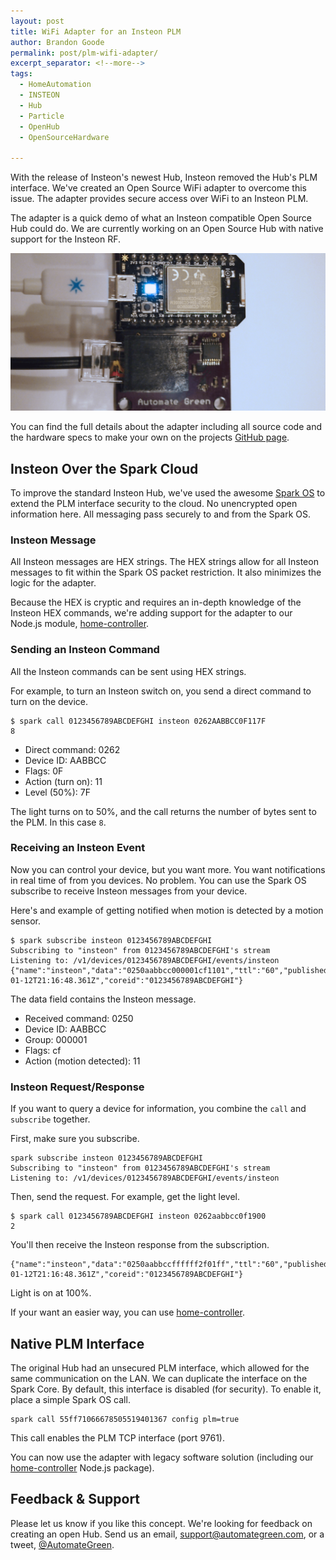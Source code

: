 ```yaml
---
layout: post
title: WiFi Adapter for an Insteon PLM
author: Brandon Goode
permalink: post/plm-wifi-adapter/
excerpt_separator: <!--more-->
tags:
  - HomeAutomation
  - INSTEON
  - Hub
  - Particle
  - OpenHub
  - OpenSourceHardware

---
```


With the release of Insteon's newest Hub, Insteon removed the Hub's PLM interface.  We've created an Open Source WiFi adapter to overcome this issue. The adapter provides secure access over WiFi to an Insteon PLM.

The adapter is a quick demo of what an Insteon compatible Open Source Hub could do.  We are currently working on an Open Source Hub with native support for the Insteon RF.

![WiFi Adapter](/assets/posts/wifiadapter.png)

<!--more-->

You can find the full details about the adapter including all source code and the hardware specs to make your own on the projects [GitHub page](https://github.com/automategreen/plm-wifi-adapter).

## Insteon Over the Spark Cloud

To improve the standard Insteon Hub, we've used the awesome [Spark OS](https://www.spark.io/) to extend the PLM interface security to the cloud.  No unencrypted open information here. All messaging pass securely to and from the Spark OS.

### Insteon Message

All Insteon messages are HEX strings.  The HEX strings allow for all Insteon messages to fit within the Spark OS packet restriction.  It also minimizes the logic for the adapter.

Because the HEX is cryptic and requires an in-depth knowledge of the Insteon HEX commands, we're adding support for the adapter to our Node.js module, [home-controller](https://github.com/automategreen/home-controller).

### Sending an Insteon Command

All the Insteon commands can be sent using HEX strings.

For example, to turn an Insteon switch on, you send a direct command to turn on the device.

```
$ spark call 0123456789ABCDEFGHI insteon 0262AABBCC0F117F
8
```

- Direct command: 0262
- Device ID: AABBCC
- Flags: 0F
- Action (turn on): 11
- Level (50%): 7F


The light turns on to 50%, and the call returns the number of bytes sent to the PLM. In this case `8`.


### Receiving an Insteon Event

Now you can control your device, but you want more.  You want notifications in real time of from you devices.  No problem.  You can use the Spark OS subscribe to receive Insteon messages from your device.

Here's and example of getting notified when motion is detected by a motion sensor.

```
$ spark subscribe insteon 0123456789ABCDEFGHI
Subscribing to "insteon" from 0123456789ABCDEFGHI's stream
Listening to: /v1/devices/0123456789ABCDEFGHI/events/insteon
{"name":"insteon","data":"0250aabbcc000001cf1101","ttl":"60","published_at":"2015-01-12T21:16:48.361Z","coreid":"0123456789ABCDEFGHI"}
```

The data field contains the Insteon message.

- Received command: 0250
- Device ID: AABBCC
- Group: 000001
- Flags: cf
- Action (motion detected): 11

### Insteon Request/Response

If you want to query a device for information, you combine the `call` and `subscribe` together.

First, make sure you subscribe.

```
spark subscribe insteon 0123456789ABCDEFGHI
Subscribing to "insteon" from 0123456789ABCDEFGHI's stream
Listening to: /v1/devices/0123456789ABCDEFGHI/events/insteon
```

Then, send the request. For example, get the light level.

```
$ spark call 0123456789ABCDEFGHI insteon 0262aabbcc0f1900
2
```

You'll then receive the Insteon response from the subscription.

```
{"name":"insteon","data":"0250aabbccffffff2f01ff","ttl":"60","published_at":"2015-01-12T21:16:48.361Z","coreid":"0123456789ABCDEFGHI"}
```

Light is on at 100%.

If your want an easier way, you can use [home-controller](https://github.com/automategreen/home-controller).

## Native PLM Interface

The original Hub had an unsecured PLM interface, which allowed for the same communication on the LAN.  We can duplicate the interface on the Spark Core. By default, this interface is disabled (for security).  To enable it, place a simple Spark OS call.

```
spark call 55ff71066678505519401367 config plm=true
```

This call enables the PLM TCP interface (port 9761).

You can now use the adapter with legacy software solution (including our [home-controller](https://github.com/automategreen/home-controller) Node.js package).

## Feedback & Support

Please let us know if you like this concept. We're looking for feedback on creating an open Hub.  Send us an email, [support@automategreen.com](mailto:support@automategreen.com), or a tweet, [@AutomateGreen](https://twitter.com/AutomateGreen).
